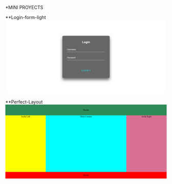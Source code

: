 *MINI PROYECTS



**Login-form-light
![Login-form-light](/Login_Form_Light/Login-Form-Light.png)

**Perfect-Layout
![Perfect-Layout](/Perfect_Layout/Perfect-Layout.png)